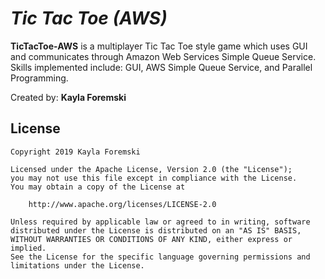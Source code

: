 # *Tic Tac Toe (AWS)*

**TicTacToe-AWS** is a multiplayer Tic Tac Toe style game which uses GUI and communicates through Amazon Web Services Simple Queue Service. Skills implemented include: GUI, AWS Simple Queue Service, and Parallel Programming.

Created by: **Kayla Foremski**

## License

    Copyright 2019 Kayla Foremski

    Licensed under the Apache License, Version 2.0 (the "License");
    you may not use this file except in compliance with the License.
    You may obtain a copy of the License at

        http://www.apache.org/licenses/LICENSE-2.0

    Unless required by applicable law or agreed to in writing, software
    distributed under the License is distributed on an "AS IS" BASIS,
    WITHOUT WARRANTIES OR CONDITIONS OF ANY KIND, either express or implied.
    See the License for the specific language governing permissions and
    limitations under the License.
